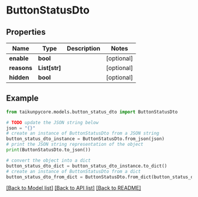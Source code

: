# ButtonStatusDto


## Properties

Name | Type | Description | Notes
------------ | ------------- | ------------- | -------------
**enable** | **bool** |  | [optional] 
**reasons** | **List[str]** |  | [optional] 
**hidden** | **bool** |  | [optional] 

## Example

```python
from taikunpycore.models.button_status_dto import ButtonStatusDto

# TODO update the JSON string below
json = "{}"
# create an instance of ButtonStatusDto from a JSON string
button_status_dto_instance = ButtonStatusDto.from_json(json)
# print the JSON string representation of the object
print(ButtonStatusDto.to_json())

# convert the object into a dict
button_status_dto_dict = button_status_dto_instance.to_dict()
# create an instance of ButtonStatusDto from a dict
button_status_dto_from_dict = ButtonStatusDto.from_dict(button_status_dto_dict)
```
[[Back to Model list]](../README.md#documentation-for-models) [[Back to API list]](../README.md#documentation-for-api-endpoints) [[Back to README]](../README.md)


